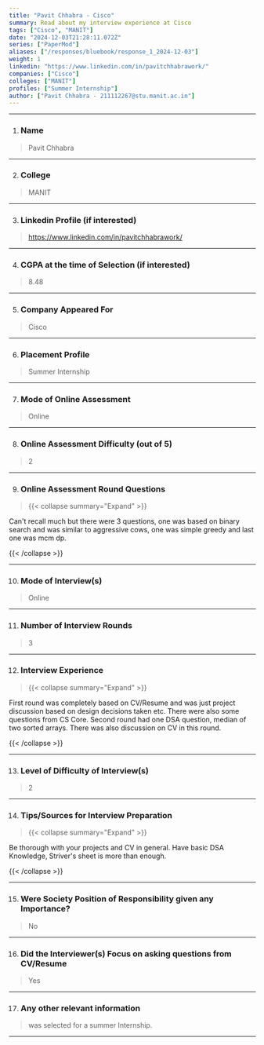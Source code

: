 ```yaml
---
title: "Pavit Chhabra - Cisco"
summary: Read about my interview experience at Cisco
tags: ["Cisco", "MANIT"]
date: "2024-12-03T21:28:11.072Z"
series: ["PaperMod"]
aliases: ["/responses/bluebook/response_1_2024-12-03"]
weight: 1
linkedin: "https://www.linkedin.com/in/pavitchhabrawork/"
companies: ["Cisco"]
colleges: ["MANIT"]
profiles: ["Summer Internship"]
author: ["Pavit Chhabra - 211112267@stu.manit.ac.in"]
---
```

---
1. ### Name

> Pavit Chhabra

---

2. ### College

> MANIT

---

3. ### Linkedin Profile (if interested)

> https://www.linkedin.com/in/pavitchhabrawork/

---

4. ### CGPA at the time of Selection (if interested) 

> 8.48

---

5. ### Company Appeared For

> Cisco

---

6. ### Placement Profile

> Summer Internship

---

7. ### Mode of Online Assessment

> Online

---

8. ### Online Assessment Difficulty (out of 5)

> 2

---

9. ### Online Assessment Round Questions

> {{< collapse summary="Expand" >}}

Can't recall much but there were 3 questions, one was based on binary search and was similar to aggressive cows, one was simple greedy and last one was mcm dp.

{{< /collapse >}}

---

10. ### Mode of Interview(s)

> Online

---

11. ### Number of Interview Rounds

> 3

---

12. ### Interview Experience

> {{< collapse summary="Expand" >}}

First round was completely based on CV/Resume and was just project discussion based on design decisions taken etc. There were also some questions from CS Core.
Second round had one DSA question, median of two sorted arrays. There was also discussion on CV in this round.

{{< /collapse >}}

---

13. ### Level of Difficulty of Interview(s)

> 2

---

14. ### Tips/Sources for Interview Preparation

> {{< collapse summary="Expand" >}}

Be thorough with your projects and CV in general.
Have basic DSA Knowledge, Striver's sheet is more than enough.

{{< /collapse >}}

---

15. ### Were Society Position of Responsibility given any Importance?

> No

---

16. ### Did the Interviewer(s) Focus on asking questions from CV/Resume

> Yes

---

17. ### Any other relevant information

> was selected for a summer Internship.

---

